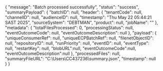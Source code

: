 {
    "message": "Batch processed successfully",
    "status": "success",
    "summaryPayload": {
        "batchID": null,
        "header": {
            "tenantCode": null,
            "channelID": null,
            "audienceID": null,
            "timestamp": "Thu May 22 05:44:21 SAST 2025",
            "sourceSystem": "DEBTMAN",
            "product": null,
            "jobName": ""
        },
        "metadata": {
            "totalFilesProcessed": 0,
            "processingStatus": null,
            "eventOutcomeCode": null,
            "eventOutcomeDescription": null
        },
        "payload": {
            "uniqueConsumerRef": null,
            "uniqueECPBatchRef": null,
            "filenetObjectID": null,
            "repositoryID": null,
            "runPriority": null,
            "eventID": null,
            "eventType": null,
            "restartKey": null,
            "blobURL":null,
            "eventOutcomeCode":null,
            "eventOutcomeDescription":null
        },
        "processedFiles": null,
        "summaryFileURL": "C:\\Users\\CC437236\\summary.json",
        "timestamp": null
    }
}
